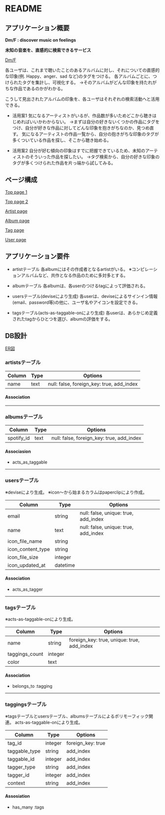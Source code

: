 # README

## アプリケーション概要

**Dm/F : discover music on feelings**

**未知の音楽を、直感的に検索できるサービス**

[Dm/F](http://www.discovermusiconfeelings.com/)

各ユーザは、これまで聴いたことのあるアルバムに対し、それについての直感的な印象(例. Happy、anger、sad など)のタグをつける。
各アルバムごとに、つけられたタグを集計し、可視化する。
→そのアルバムがどんな印象を持たれがちな作品であるのかがわかる。

こうして見出されたアルバムの印象を、各ユーザはそれぞれの検索活動へと活用できる。

- 活用案1
気になるアーティストがいるが、作品数が多いためどこから聴きはじめればいいかわからない。
→まずは自分の好きないくつかの作品にタグをつけ、自分が好きな作品に対してどんな印象を抱きがちなのか、見つめ直す。
気になるアーティストの作品一覧から、自分の抱きがちな印象のタグが多くついている作品を探し、そこから聴き始める。

- 活用案2
自分が好む傾向の印象はすでに把握できているため、未知のアーティストのそういった作品を探したい。
→タグ検索から、自分の好きな印象のタグが多くつけられた作品を片っ端から試してみる。

## ページ構成
[Top page 1](https://i.imgur.com/KRyC1ax.png)

[Top page 2](https://i.imgur.com/VcNOsIg.png)

[Artist page](https://i.imgur.com/pkxLuht.png)

[Album page](https://i.imgur.com/wpEoA89.png)

[Tag page](https://i.imgur.com/20l4hi4.png)

[User page](https://i.imgur.com/p2qBnKL.png)

## アプリケーション要件

- artistテーブル
各albumにはその作成者となるartistがいる。
※コンピレーションアルバムなど、共作となる作品のために多対多とする。

- albumテーブル
各albumは、各userのつけるtagによって評価される。

- usersテーブル(deviseにより生成)
各userは、deviseによるサインイン情報(email、password等)の他に、ユーザ名やアイコンを設定できる。

- tagsテーブル(acts-as-taggable-onにより生成)
各userは、あらかじめ定義されたtagからひとつを選び、albumの評価をする。

## DB設計

[ER図](https://i.imgur.com/9mgY10q.png)

### artistsテーブル

|Column|Type|Options|
|------|----|-------|
|name|text|null: false, foreign_key: true, add_index|

#### Association

---

### albumsテーブル

|Column|Type|Options|
|------|----|-------|
|spotify_id|text|null: false, foreign_key: true, add_index|

#### Associasion
- acts_as_taggable

---

### usersテーブル
※deviseにより生成。
※icon〜から始まるカラムはpaperclipにより作成。

|Column|Type|Options|
|------|----|-------|
|email|string|null: false, unique: true, add_index|
|name|text|null: false, unique: true, add_index|
|icon_file_name|string| |
|icon_content_type|string| |
|icon_file_size|integer| |
|icon_updated_at|datetime| |

#### Association
- acts_as_tagger

---

### tagsテーブル
※acts-as-taggable-onにより生成。

|Column|Type|Options|
|------|----|-------|
|name|string|foreign_key: true, unique: true, add_index|
|taggings_count|integer| |
|color|text| |

#### Association
- belongs_to :tagging

---

### taggingsテーブル
※tagsテーブルとusersテーブル、albumsテーブルによるポリモーフィック関連。
acts-as-taggable-onにより生成。

|Column|Type|Options|
|------|----|-------|
|tag_id|integer|foreign_key: true|
|taggable_type|string|add_index|
|taggable_id|integer|add_index|
|tagger_type|string|add_index|
|tagger_id|integer|add_index|
|context|string|add_index|

#### Assosiation
- has_many :tags
